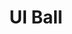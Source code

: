 ---
title: 'UI Ball'
description: 'Free, open-source loading animations for your next project.'
link: 'https://uiball.com/ldrs/'
imageURL: 'https://res.cloudinary.com/dc6mrv5cb/image/upload/v1701191493/personal-resources/ui-stuff/uiball.com_ldrs__jd9bfx.png'
---